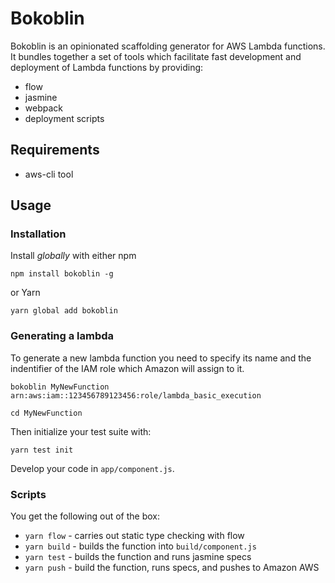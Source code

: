 # Bokoblin
Bokoblin is an opinionated scaffolding generator for AWS Lambda functions. It bundles together a set of tools which facilitate fast development and deployment of Lambda functions by providing:
- flow
- jasmine
- webpack
- deployment scripts

## Requirements
- aws-cli tool

## Usage

### Installation
Install _globally_ with either npm
```
npm install bokoblin -g
```
or Yarn
```
yarn global add bokoblin
```

### Generating a lambda
To generate a new lambda function you need to specify its name and the indentifier of the IAM role which Amazon will assign to it.
```
bokoblin MyNewFunction arn:aws:iam::123456789123456:role/lambda_basic_execution

cd MyNewFunction
```

Then initialize your test suite with:

```
yarn test init
```

Develop your code in `app/component.js`.

### Scripts
You get the following out of the box:
- `yarn flow` - carries out static type checking with flow
- `yarn build` - builds the function into `build/component.js`
- `yarn test` - builds the function and runs jasmine specs
- `yarn push` - build the function, runs specs, and pushes to Amazon AWS
